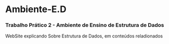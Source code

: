 # Ambiente-E.D
<h3>Trabalho Prático 2 - Ambiente de Ensino de Estrutura de Dados</h3>

WebSite explicando Sobre Estrutura de Dados, em conteúdos reladionados 

